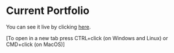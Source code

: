 # Current Portfolio       

You can see it live by clicking [here](https://timolansberry.github.io/).

[To open in a new tab press CTRL+click (on Windows and Linux) or CMD+click (on MacOS)] 
 
